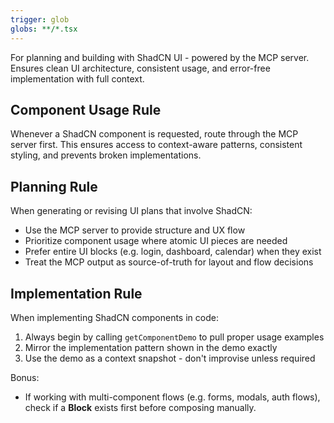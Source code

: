 ```yaml
---
trigger: glob
globs: **/*.tsx
---
```


For planning and building with ShadCN UI - powered by the MCP server. Ensures clean UI architecture, consistent usage, and error-free implementation with full context.


## Component Usage Rule
Whenever a ShadCN component is requested, route through the MCP server first.
This ensures access to context-aware patterns, consistent styling, and prevents broken
implementations.

## Planning Rule
When generating or revising UI plans that involve ShadCN:

- Use the MCP server to provide structure and UX flow
- Prioritize component usage where atomic UI pieces are needed
- Prefer entire UI blocks (e.g. login, dashboard, calendar) when they exist
- Treat the MCP output as source-of-truth for layout and flow decisions

## Implementation Rule
When implementing ShadCN components in code:

1. Always begin by calling `getComponentDemo` to pull proper usage examples
2. Mirror the implementation pattern shown in the demo exactly
3. Use the demo as a context snapshot - don't improvise unless required

Bonus:
- If working with multi-component flows (e.g. forms, modals, auth flows), check if a **Block** exists
  first before composing manually.